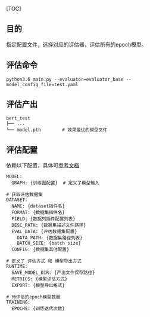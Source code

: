 [TOC]

## 目的
指定配置文件，选择对应的评估器，评估所有的epoch模型。

## 评估命令
```
python3.6 main.py --evaluator=evaluator_base --model_config_file=test.yaml
```

## 评估产出
```
bert_test
├── ... 
└── model.pth        # 效果最优的模型文件
```

## 评估配置
依赖以下配置，具体可[参考文档](../config)
```
MODEL:
  GRAPH: {训练图配置}  # 定义了模型输入

# 获取评估数据集
DATASET:
  NAME: {dataset插件名}
  FORMAT: {数据集插件名}
  FIELD: {数据列插件配置列表}
  DESC_PATH: {数据集描述文件路径}
  EVAL_DATA: {评估数据集配置}
    DATA_PATH: {数据集路径列表}
    BATCH_SIZE: {batch size}
  CONFIG: {数据集其他配置}

# 定义了 评估方式 和 模型导出方式
RUNTIME:
  SAVE_MODEL_DIR: {产出文件保存路径}
  METRICS: {模型评估方式}
  EXPORT: {模型导出格式}

# 待评估的epoch模型数量
TRAINING:
  EPOCHS: {训练迭代次数}
```
